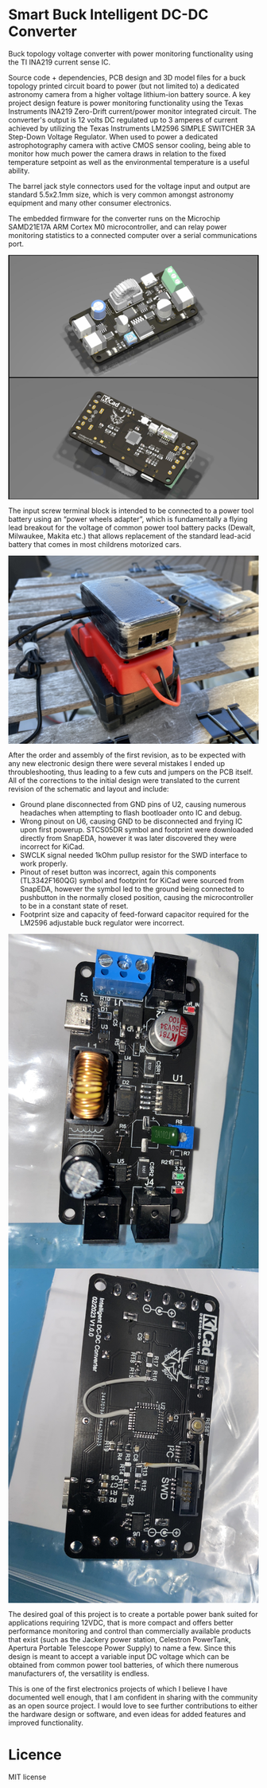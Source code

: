 # Smart Buck Intelligent DC-DC Converter
Buck topology voltage converter with power monitoring functionality using the TI INA219 current sense IC.

Source code + dependencies, PCB design and 3D model files for a buck topology printed circuit board to power (but not limited to) a dedicated astronomy camera from a higher voltage lithium-ion battery source. A key project design feature is power monitoring functionality using the Texas
Instruments INA219 Zero-Drift current/power monitor integrated circuit. The converter's output is 12 volts DC regulated up to 3 amperes of current achieved by utilizing the Texas Instruments LM2596 SIMPLE SWITCHER 3A Step-Down Voltage Regulator. When used to power a dedicated astrophotography camera with active CMOS sensor cooling, being able to monitor how much power the camera draws in relation to the fixed temperature setpoint as well as the environmental temperature is a useful ability.

The barrel jack style connectors used for the voltage input and output are standard 5.5x2.1mm size, which is very common amongst astronomy equipment and many other consumer electronics.

The embedded firmware for the converter runs on the Microchip SAMD21E17A ARM Cortex M0 microcontroller, and can relay power monitoring statistics to a connected computer over a serial communications port.

<img src="https://github.com/fbutkovich/Smart-Buck-Intelligent-DC-DC-Converter/blob/main/docs/assets/images/Smart Buck Converter Top Isometric.jpg" style="display: block; margin: auto;" />

<img src="https://github.com/fbutkovich/Smart-Buck-Intelligent-DC-DC-Converter/blob/main/docs/assets/images/Smart Buck Converter Bottom Isometric.jpg" style="display: block; margin: auto;" />

The input screw terminal block is intended to be connected to a power tool battery using an “power wheels adapter”, which is fundamentally a flying lead breakout for the voltage of common power tool battery packs (Dewalt, Milwaukee, Makita etc.) that allows replacement of the standard lead-acid battery that comes in most childrens motorized cars.

<img src="https://github.com/fbutkovich/Smart-Buck-Intelligent-DC-DC-Converter/blob/main/docs/assets/images/IMG_2854.JPG" style="display: block; margin: auto;" />

After the order and assembly of the first revision, as to be expected with any new electronic design there were several mistakes I ended up throubleshooting, thus leading to a few cuts and jumpers on the PCB itself. All of the corrections to the initial design were translated to the current revision of the schematic and layout and include:

* Ground plane disconnected from GND pins of U2, causing numerous headaches when attempting to flash bootloader onto IC and debug.
* Wrong pinout on U6, causing GND to be disconnected and frying IC upon first powerup. STCS05DR symbol and footprint were downloaded directly from SnapEDA, however it was later discovered they were incorrect for KiCad.
* SWCLK signal needed 1kOhm pullup resistor for the SWD interface to work properly.
* Pinout of reset button was incorrect, again this components (TL3342F160QG) symbol and footprint for KiCad were sourced from SnapEDA, however the symbol led to the ground being connected to pushbutton in the normally     closed position, causing the microcontroller to be in a constant state of reset.
* Footprint size and capacity of feed-forward capacitor required for the LM2596 adjustable buck regulator were incorrect.

<img src="https://github.com/fbutkovich/Smart-Buck-Intelligent-DC-DC-Converter/blob/main/docs/assets/images/IMG_2811.JPG" style="display: block; margin: auto;" />

<img src="https://github.com/fbutkovich/Smart-Buck-Intelligent-DC-DC-Converter/blob/main/docs/assets/images/IMG_2812.JPG" style="display: block; margin: auto;" />

The desired goal of this project is to create a portable power bank suited for applications requiring 12VDC, that is more compact and offers better performance monitoring and control than commercially available products that exist (such as the Jackery power station, Celestron PowerTank, Apertura Portable Telescope Power Supply) to name a few. Since this design is meant to accept a variable input DC voltage which can be obtained from common power tool batteries, of which there numerous manufacturers of, the versatility is endless. 

This is one of the first electronics projects of which I believe I have documented well enough, that I am confident in sharing with the community as an open source project. I would love to see further contributions to either the hardware design or software, and even ideas for added features and improved functionality. 

# Licence
MIT license

